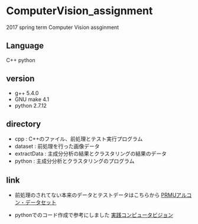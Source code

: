 # ComputerVision_assignment
2017 spring term Computer Vision assginment

## Language
C++ python

## version
* g++ 5.4.0
* GNU make 4.1
* python 2.7.12

## directory
* cpp : C++のファイル、前処理とテスト実行プログラム
* dataset : 前処理を行った画像データ
* extractData : 主成分分析の結果とクラスタリングの結果のデータ
* python : 主成分分析とクラスタリングのプログラム

## link
* 前処理のされてない本来のデータとテストデータはこちらから
[PRMUアルコン・データセット](https://sites.google.com/view/alcon2017prmu/%E3%83%80%E3%82%A6%E3%83%B3%E3%83%AD%E3%83%BC%E3%83%89?authuser=0)

* pythonでのコード作成で参考にしました
[実践コンピュータビジョン](https://www.oreilly.co.jp/pub/9784873116075/index.html)
